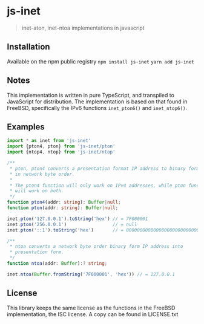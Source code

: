 # js-inet
> inet-aton, inet-ntoa implementations in javascript

## Installation
Available on the npm public registry
`npm install js-inet` `yarn add js-inet`

## Notes
This implementation is written in pure TypeScript, and transpiled to JavaScript
for distribution. The implementation is based on that found in FreeBSD, 
specifically the IPv6 functions `inet_pton6()` and `inet_ntop6()`.

## Examples
```typescript
import * as inet from 'js-inet'
import {pton4, pton} from 'js-inet/pton'
import {ntop4, ntop} from 'js-inet/ntop'

/**
 * pton, pton4 converts a presentation format IP address to binary form,
 * in network byte order.
 *
 * The pton4 function will only work on IPv4 addresses, while pton function
 * will work on both.
 */
function pton4(addr: string): Buffer|null;
function pton(addr: string): Buffer|null;

inet.pton('127.0.0.1').toString('hex') // = 7F000001
inet.pton('256.0.0.1')                 // = null
inet.pton('::1').toString('hex')       // = 00000000000000000000000000000001

/**
 * ntoa converts a network byte order binary form IP address into
 * presentation form.
 */
function ntoa(addr: Buffer):? string;

inet.ntoa(Buffer.fromString('7F000001', 'hex')) // = 127.0.0.1

```

## License
This library keeps the same license as the functions in the FreeBSD
implementation, the ISC license. A copy can be found in LICENSE.txt
